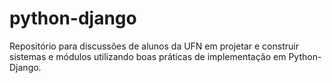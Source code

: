 # python-django
Repositório para discussões de alunos da UFN em projetar e construir sistemas e módulos utilizando boas práticas de implementação em Python-Django.
